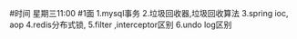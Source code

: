 #时间
星期三11:00
#1面
1.mysql事务
2.垃圾回收器,垃圾回收算法
3.spring ioc, aop
4.redis分布式锁,
5.filter ,interceptor区别
6.undo log区别
